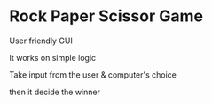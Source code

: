# Rock Paper Scissor Game
User friendly GUI

It works on simple logic

Take input from the user & computer's choice

then it decide the winner
